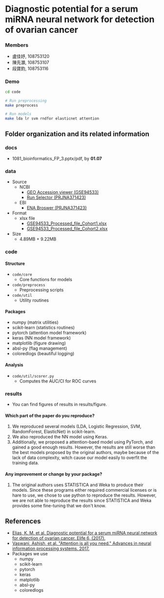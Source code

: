 # Diagnostic potential for a serum miRNA neural network for detection of ovarian cancer
### Members
* 盧佳妤, 108753120
* 陳先灝, 108753107
* 段寶鈞, 108753116

### Demo
```bash
cd code

# Run preprocessing
make preprocess

# Run models
make lda lr svm rndfor elasticnet attention
```

## Folder organization and its related information

### docs
* 1081_bioinformatics_FP_3.pptx/pdf, by **01.07**


### data
- Source
	- NCBI
		- [GEO Accession viewer (GSE94533)](https://www.ncbi.nlm.nih.gov/geo/query/acc.cgi?acc=GSE94533)
		- [Run Selector (PRJNA371423)](https://www.ncbi.nlm.nih.gov/Traces/study/?acc=PRJNA371423)
	- EBI
		- [ENA Broswer (PRJNA371423)](https://www.ebi.ac.uk/ena/browser/view/PRJNA371423)
- Format
	- xlsx file
		- [GSE94533_Processed_file_Cohort1.xlsx](https://www.ncbi.nlm.nih.gov/geo/download/?acc=GSE94533&format=file&file=GSE94533%5FProcessed%5Ffile%5FCohort1%2Exlsx%2Egz)
		- [GSE94533_Processed_file_Cohort2.xlsx](https://www.ncbi.nlm.nih.gov/geo/download/?acc=GSE94533&format=file&file=GSE94533%5FProcessed%5Ffile%5FCohort2%2Exlsx%2Egz)
- Size
	- 4.89MB + 9.22MB



### code

#### Structure
- `code/core`
	- Core functions for models
- `code/preprocess`
	- Preprocessing scripts
- `code/util`
	- Utility routines

#### Packages
- numpy (matrix utilities)
- scikit-learn (statistics routines)
- pytorch (attention model framework)
- keras (NN model framework)
- matplotlib (figure drawing)
- absl-py (flag management)
- coloredlogs (beautiful logging)

#### Analysis
- `code/util/scorer.py`
	- Computes the AUC/CI for ROC curves

### results
- You can find figures of results in results/figure.
#### Which part of the paper do you reproduce?
1. We reproduced several models (LDA, Logistic Regression, SVM, RandomForest, ElasticNet) in scikit-learn.
1. We also reproduced the NN model using Keras.
1. Additionally, we proposed a attention-baed model using PyTorch, and gained a good enough results. However, the results are still worse than the best models proposed by the original authors, maybe because of the lack of data complexity, witch cause our model easily to overfit the training data.

#### Any improvement or change by your package?
1. The original authors uses STATISTICA and Weka to produce their models. Since these programs either required commercial licenses or is hare to use, we chose to use python to reproduce the results. However, we are not able to reproduce the results since STATISTICA and Weka provides some fine-tuning that we don't know.

## References

* [Elias, K. M. et al. Diagnostic potential for a serum miRNA neural network for detection of ovarian cancer. Elife 6, (2017).](https://www.ncbi.nlm.nih.gov/pubmed/29087294)
* [Vaswani, Ashish, et al. "Attention is all you need." Advances in neural information processing systems. 2017.](https://arxiv.org/abs/1706.03762)
* Packages we use
	- numpy 
	- scikit-learn 
	- pytorch 
	- keras
	- matplotlib 
	- absl-py
	- coloredlogs
